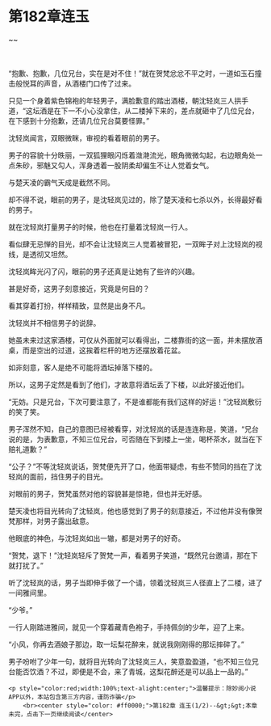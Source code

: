 # 第182章连玉
~~
    	    <p name="pagetop" href="javascript:void(0);" onclick="return false" style="line-height: 35px;padding: 10px;color: #333;"> </p><p>“抱歉、抱歉，几位兄台，实在是对不住！”就在贺梵忿忿不平之时，一道如玉石撞击般悦耳的声音，从酒楼门口传了过来。</p><p>只见一个身着紫色锦袍的年轻男子，满脸歉意的踏出酒楼，朝沈轻岚三人拱手道，“这坛酒是在下一不小心没拿住，从二楼掉下来的，差点就砸中了几位兄台，在下感到十分抱歉，还请几位兄台莫要怪罪。”</p><p>沈轻岚闻言，双眼微眯，审视的看着眼前的男子。</p><p>男子的容貌十分昳丽，一双狐狸眼闪烁着潋滟流光，眼角微微勾起，右边眼角处一点朱砂，邪魅又勾人，浑身透着一股阴柔却偏生不让人觉着女气。</p><p>与楚天凌的霸气天成是截然不同。</p><p>却不得不说，眼前的男子，是沈轻岚见过的，除了楚天凌和七杀以外，长得最好看的男子。</p><p>就在沈轻岚打量男子的时候，他也在打量着沈轻岚一行人。</p><p>看似肆无忌惮的目光，却不会让沈轻岚三人觉着被冒犯，一双眸子对上沈轻岚的视线，是透彻又坦然。</p><p>沈轻岚眸光闪了闪，眼前的男子还真是让她有了些许的兴趣。</p><p>甚是好奇，这男子刻意接近，究竟是何目的？</p><p>看其穿着打扮，样样精致，显然是出身不凡。</p><p>沈轻岚并不相信男子的说辞。</p><p>她虽未来过这家酒楼，可仅从外面就可以看得出，二楼靠街的这一面，并未摆放酒桌，而是空出的过道，这挨着栏杆的地方还摆放着花盆。</p><p>如非刻意，客人是绝不可能将酒坛掉落下楼的。</p><p>所以，这男子定然是看到了他们，才故意将酒坛丢了下楼，以此好接近他们。</p><p>“无妨。只是兄台，下次可要注意了，不是谁都能有我们这样的好运！”沈轻岚敷衍的笑了笑。</p><p>男子浑然不知，自己的意图已经被看穿，对沈轻岚的话是连连称是，笑道，“兄台说的是，为表歉意，不知三位兄台，可否随在下到楼上一坐，喝杯茶水，就当在下赔礼道歉？”</p><p>“公子？”不等沈轻岚说话，贺梵便先开了口，他面带疑虑，有些不赞同的挡在了沈轻岚的面前，挡住男子的目光。</p><p>对眼前的男子，贺梵虽然对他的容貌甚是惊艳，但也并无好感。</p><p>楚天凌也将目光转向了沈轻岚，他也感觉到了男子的刻意接近，不过他并没有像贺梵那样，对男子露出敌意。</p><p>他眼底的神色，与沈轻岚如出一辙，都是对男子的好奇。</p><p>“贺梵，退下！”沈轻岚轻斥了贺梵一声，看着男子笑道，“既然兄台邀请，那在下就打扰了。”</p><p>听了沈轻岚的话，男子当即伸手做了一个请，领着沈轻岚三人径直上了二楼，进了一间雅间里。</p><p>“少爷。”</p><p>一行人刚踏进雅间，就见一个穿着藏青色袍子，手持佩剑的少年，迎了上来。</p><p>“小风，你再去酒娘子那边，取一坛梨花醉来，就说我刚刚得的那坛摔碎了。”</p><p>男子吩咐了少年一句，就将目光转向了沈轻岚三人，笑意盈盈道，“也不知三位兄台能否饮酒？不过，即便是不会，来了青城，这梨花醉还是可以品上一品的。”</p>
    	
   	<p style="color:red;width:100%;text-alight:center;">温馨提示：除妙阅小说APP以外，本站包含第三方内容，谨防诈骗</p>
    	<br><center style="color: #ff0000;">第182章 连玉(1/2)--&gt;&gt;本章未完，点击下一页继续阅读</center>
    	